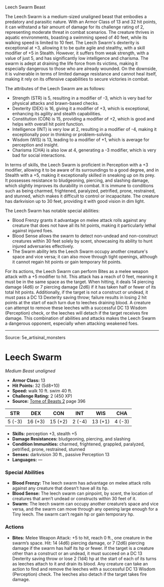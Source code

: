 <MonsterName/>Leech Swarm</MonsterName>
<CreatureType/>Beast</CreatureType>

<summary>The Leech Swarm is a medium-sized unaligned beast that embodies a predatory and parasitic nature. With an Armor Class of 13 and 32 hit points, it can withstand a fair amount of damage for its challenge rating of 2, representing moderate threat in combat scenarios. The creature thrives in aquatic environments, boasting a swimming speed of 40 feet, while its walking speed is limited to 10 feet. The Leech Swarm's dexterity is exceptional at +3, allowing it to be quite agile and stealthy, with a skill modifier of +5 in Stealth. However, it suffers from weak strength, with a value of just 5, and has significantly low intelligence and charisma. The swarm is adept at draining the life force from its victims, making it especially dangerous to those who are already wounded. On the downside, it is vulnerable in terms of limited damage resistance and cannot heal itself, making it rely on its offensive capabilities to secure victories in combat.</summary>

<detail>

The attributes of the Leech Swarm are as follows: 

- Strength (STR) is 5, resulting in a modifier of -3, which is very bad for physical attacks and brawn-based checks.
- Dexterity (DEX) is 16, giving it a modifier of +3, which is exceptional, enhancing its agility and stealth capabilities.
- Constitution (CON) is 15, providing a modifier of +2, which is good and helps with overall hit point function.
- Intelligence (INT) is very low at 2, resulting in a modifier of -4, making it exceptionally poor in thinking or problem-solving.
- Wisdom (WIS) is 13, leading to a modifier of +1, which is average for perception and insight.
- Charisma (CHA) is also low at 4, generating a -3 modifier, which is very bad for social interactions.

In terms of skills, the Leech Swarm is proficient in Perception with a +3 modifier, allowing it to be aware of its surroundings to a good degree, and in Stealth with a +5, making it exceptionally skilled in sneaking up on its prey. It possesses resistance to bludgeoning, piercing, and slashing damage, which slightly improves its durability in combat. It is immune to conditions such as being charmed, frightened, paralyzed, petrified, prone, restrained, and stunned, which makes it difficult to control or incapacitate. The creature has darkvision up to 30 feet, providing it with good vision in dim light.

The Leech Swarm has notable special abilities:

- Blood Frenzy grants it advantage on melee attack rolls against any creature that does not have all its hit points, making it particularly lethal against injured foes.
- Blood Sense allows the swarm to detect non-undead and non-construct creatures within 30 feet solely by scent, showcasing its ability to hunt injured adversaries effectively.
- The Swarm ability lets the Leech Swarm occupy another creature's space and vice versa; it can also move through tight openings, although it cannot regain hit points or gain temporary hit points.

For its actions, the Leech Swarm can perform Bites as a melee weapon attack with a +5 modifier to hit. This attack has a reach of 0 feet, meaning it must be in the same space as the target. When hitting, it deals 14 piercing damage (4d6) or 7 piercing damage (2d6) if it has taken half or fewer of its total hit points. Additionally, if the target is not a construct or undead, it must pass a DC 13 Dexterity saving throw; failure results in losing 2 hit points at the start of each turn due to leeches draining blood. A creature can attempt to remove these leeches with a successful DC 13 Wisdom (Perception) check, or the leeches will detach if the target receives fire damage. This combination of abilities and attacks makes the Leech Swarm a dangerous opponent, especially when attacking weakened foes.</detail>



---

Source: 5e_artisinal_monsters

# Leech Swarm

*Medium* *Beast* *unaligned*

- **Armor Class:** 13
- **Hit Points:** 32 (5d8+10)
- **Speed:** walk 10 ft. swim 40 ft.
- **Challenge Rating:** 2 (450 XP)
- **Source:** [Tome of Beasts 2](https://koboldpress.com/kpstore/product/tome-of-beasts-2-for-5th-edition) page 396

| STR | DEX | CON | INT | WIS | CHA |
| --- | --- | --- | --- | --- | --- |
| 5 (-3) | 16 (+3) | 15 (+2) | 2 (-4) | 13 (+1) | 4 (-3) |

- **Skills:** perception +3, stealth +5
- **Damage Resistances:** bludgeoning, piercing, and slashing
- **Condition Immunities:** charmed, frightened, grappled, paralyzed, petrified, prone, restrained, stunned
- **Senses:** darkvision 30 ft., passive Perception 13
- **Languages:** —

### Special Abilities

- **Blood Frenzy:** The leech swarm has advantage on melee attack rolls against any creature that doesn’t have all its hp.
- **Blood Sense:** The leech swarm can pinpoint, by scent, the location of creatures that aren’t undead or constructs within 30 feet of it.
- **Swarm:** The leech swarm can occupy another creature’s space and vice versa, and the swarm can move through any opening large enough for a Tiny leech. The swarm can’t regain hp or gain temporary hp.

### Actions

- **Bites:** Melee Weapon Attack: +5 to hit, reach 0 ft., one creature in the swarm’s space. Hit: 14 (4d6) piercing damage, or 7 (2d6) piercing damage if the swarm has half its hp or fewer. If the target is a creature other than a construct or an undead, it must succeed on a DC 13 Dexterity saving throw or lose 2 (1d4) hp at the start of each of its turns as leeches attach to it and drain its blood. Any creature can take an action to find and remove the leeches with a successful DC 13 Wisdom (Perception) check. The leeches also detach if the target takes fire damage.




